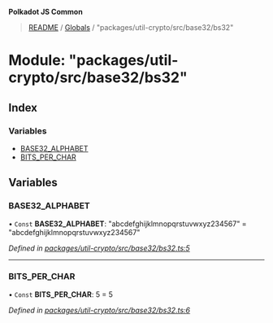 **Polkadot JS Common**

> [README](../README.md) / [Globals](../globals.md) / "packages/util-crypto/src/base32/bs32"

# Module: "packages/util-crypto/src/base32/bs32"

## Index

### Variables

* [BASE32\_ALPHABET](_packages_util_crypto_src_base32_bs32_.md#base32_alphabet)
* [BITS\_PER\_CHAR](_packages_util_crypto_src_base32_bs32_.md#bits_per_char)

## Variables

### BASE32\_ALPHABET

• `Const` **BASE32\_ALPHABET**: \"abcdefghijklmnopqrstuvwxyz234567\" = "abcdefghijklmnopqrstuvwxyz234567"

*Defined in [packages/util-crypto/src/base32/bs32.ts:5](https://github.com/polkadot-js/common/blob/dd1220ac/packages/util-crypto/src/base32/bs32.ts#L5)*

___

### BITS\_PER\_CHAR

• `Const` **BITS\_PER\_CHAR**: 5 = 5

*Defined in [packages/util-crypto/src/base32/bs32.ts:6](https://github.com/polkadot-js/common/blob/dd1220ac/packages/util-crypto/src/base32/bs32.ts#L6)*

